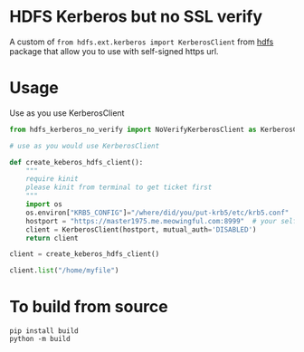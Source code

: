 # HDFS Kerberos but no SSL verify 

A custom of `from hdfs.ext.kerberos import KerberosClient` from [hdfs](https://github.com/mtth/hdfs) package that allow you to use with self-signed https url. 

# Usage 

Use as you use KerberosClient

```python
from hdfs_kerberos_no_verify import NoVerifyKerberosClient as KerberosClient 

# use as you would use KerberosClient

def create_keberos_hdfs_client():
    """
    require kinit
    please kinit from terminal to get ticket first
    """
    import os
    os.environ["KRB5_CONFIG"]="/where/did/you/put-krb5/etc/krb5.conf" 
    hostport = "https://master1975.me.meowingful.com:8999"  # your self-signed https 
    client = KerberosClient(hostport, mutual_auth='DISABLED')
    return client

client = create_keberos_hdfs_client()

client.list("/home/myfile")


```

# To build from source

```
pip install build
python -m build
```